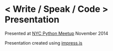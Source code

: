 < Write / Speak / Code > Presentation
============

Presented at [NYC Python Meetup](http://www.meetup.com/nycpython/events/212336962/)
November 2014

Presentation created using [impress.js](https://github.com/bartaz/impress.js)

